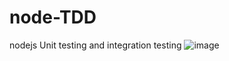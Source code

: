 # node-TDD
nodejs Unit testing and integration testing
![image](https://user-images.githubusercontent.com/81908867/176535278-bd524597-4a16-4d04-8f62-caca446dbbab.png)
